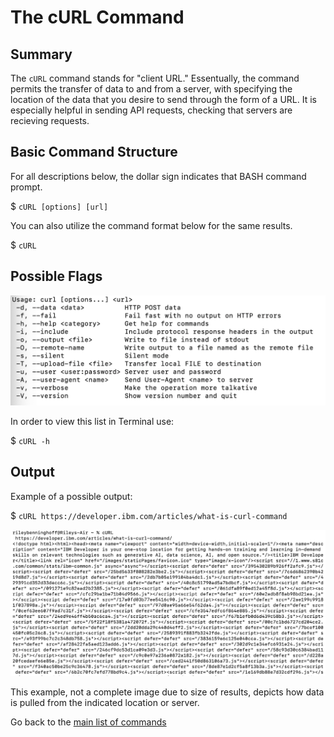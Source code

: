 # The cURL Command

## Summary
The `cURL` command stands for "client URL." Essentually, the command permits the transfer of data to and from a server, with specifying the location of the data that you desire to send through the form of a URL. It is especially helpful in sending API requests, checking that servers are recieving requests.

## Basic Command Structure
For all descriptions below, the dollar sign indicates that BASH command prompt.

$ `cURL [options] [url]`

You can also utilize the command format below for the same results.

$ `cURL`

## Possible Flags

![screenshot of cURL flags](cURL_flags.png)

In order to view this list in Terminal use:

$ `cURL -h`

## Output
Example of a possible output:

$ `cURL https://developer.ibm.com/articles/what-is-curl-command`

![screenshot of cURL output](cURL_output2.png)

This example, not a complete image due to size of results, depicts how data is pulled from the indicated location or server.

Go back to the [main list of commands](index.md)
